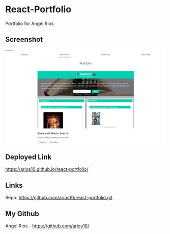 # React-Portfolio

Portfolio for Angel Rios

## Screenshot

![Screenshot](preview.png)

## Deployed Link

https://arios10.github.io/react-portfolio/

## Links

Repo: https://github.com/arios10/react-portfolio.git

## My Github

Angel Rios - https://github.com/arios10/

